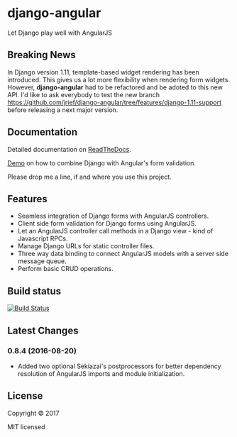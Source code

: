# django-angular

Let Django play well with AngularJS


## Breaking News

In Django version 1.11, template-based widget rendering has been introduced.
This gives us a lot more flexibility when rendering form widgets. However,
**django-angular** had to be refactored and be adoted to this new API. I'd like
to ask everybody to test the new branch https://github.com/jrief/django-angular/tree/features/django-1.11-support
before releasing a next major version.


## Documentation

Detailed documentation on [ReadTheDocs](http://django-angular.readthedocs.org/en/latest/).

[Demo](http://django-angular.awesto.com/form_validation/) on how to combine Django with Angular's form validation.

Please drop me a line, if and where you use this project.


## Features

* Seamless integration of Django forms with AngularJS controllers.
* Client side form validation for Django forms using AngularJS.
* Let an AngularJS controller call methods in a Django view - kind of Javascript RPCs.
* Manage Django URLs for static controller files.
* Three way data binding to connect AngularJS models with a server side message queue.
* Perform basic CRUD operations.


## Build status

[![Build Status](https://travis-ci.org/jrief/django-angular.svg?branch=master)](https://travis-ci.org/jrief/django-angular)


## Latest Changes

### 0.8.4 (2016-08-20)

* Added two optional Sekiazai's postprocessors for better dependency resolution of AngularJS
  imports and module initialization.


## License

Copyright &copy; 2017

MIT licensed
